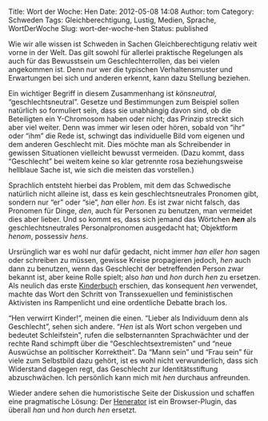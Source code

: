Title: Wort der Woche: Hen
Date: 2012-05-08 14:08
Author: tom
Category: Schweden
Tags: Gleichberechtigung, Lustig, Medien, Sprache, WortDerWoche
Slug: wort-der-woche-hen
Status: published

Wie wir alle wissen ist Schweden in Sachen Gleichberechtigung relativ
weit vorne in der Welt. Das gilt sowohl für allerlei praktische
Regelungen als auch für das Bewusstsein um Geschlechterrollen, das bei
vielen angekommen ist. Denn nur wer die typischen Verhaltensmuster und
Erwartungen bei sich und anderen erkennt, kann dazu Stellung beziehen.

Ein wichtiger Begriff in diesem Zusammenhang ist *könsneutral*,
“geschlechtsneutral”. Gesetze und Bestimmungen zum Beispiel sollen
natürlich so formuliert sein, dass sie unabhängig davon sind, ob die
Beteiligten ein Y-Chromosom haben oder nicht; das Prinzip streckt sich
aber viel weiter. Denn was immer wir lesen oder hören, sobald von “ihr”
oder “ihm” die Rede ist, schwingt das individuelle Bild vom eigenen und
dem anderen Geschlecht mit. Dies möchte man als Schreibender in gewissen
Situationen vielleicht bewusst vermeiden. (Dazu kommt, dass “Geschlecht”
bei weitem keine so klar getrennte rosa beziehungsweise hellblaue Sache
ist, wie sich die meisten das vorstellen.)

Sprachlich entsteht hierbei das Problem, mit dem das Schwedische
natürlich nicht alleine ist, dass es kein geschlechtsneutrales Pronomen
gibt, sondern nur “er” oder “sie”, *han* eller *hon*. Es ist zwar nicht
falsch, das Pronomen für Dinge, *den*, auch für Personen zu benutzen,
man vermeidet dies aber lieber. Und so kommt es, dass sich jemand das
Wörtchen ***hen*** als geschlechtsneutrales Personalpronomen ausgedacht
hat; Objektform *henom*, possessiv *hens*.

Ursrünglich war es wohl nur dafür gedacht, nicht immer *han eller hon*
sagen oder schreiben zu müssen, gewisse Kreise propagieren jedoch, *hen*
auch dann zu benutzen, wenn das Geschlecht der betreffenden Person zwar
bekannt ist, aber keine Rolle spielt; also *han* und *hon* durch *hen*
zu ersetzen. Als neulich das erste
[Kinderbuch](http://www.dn.se/dnbok/dnbok-hem/bok-om-hen-gav-medialt-genomslag)
erschien, das konsequent *hen* verwendet, machte das Wort den Schritt
von Transsexuellen und feministischen Aktivisten ins Rampenlicht und
eine ordentliche Debatte brach los.

“Hen verwirrt Kinder!”, meinen die einen. “Lieber als Individuum denn
als Geschlecht”, sehen sich andere. “*Hen* ist als Wort schon vergeben
und bedeutet Schleifstein”, rufen die selbsternannten Sprachwächter und
der rechte Rand schimpft über die “Geschlechtsextremisten” und “neue
Auswüchse an politischer Korrektheit”. Da “Mann sein” und “Frau sein”
für viele zum Selbstbild dazu gehört, ist es wohl nicht verwunderlich,
dass sich Widerstand dagegen regt, das Geschlecht zur Identitätsstiftung
abzuschwächen. Ich persönlich kann mich mit *hen* durchaus anfreunden.

Wieder andere sehen die humoristische Seite der Diskussion und schaffen
eine pragmatische Lösung: Der [Henerator](http://www.henerator.se/) ist
ein Browser-Plugin, das überall *han* und *hon* durch *hen* ersetzt.

